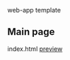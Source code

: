 web-app template

## Main page
index.html
[preview](https://rawgit.com/Dnebl/template/dev/index.html)
